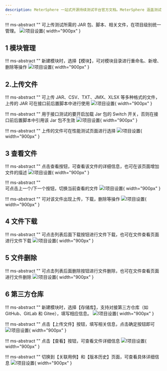 ```yaml
---
description: MeterSphere 一站式开源持续测试平台官方文档。MeterSphere 涵盖测试管理、接口测试、UI 测试和性能测试等功能，全面兼容 JMeter、Selenium 等主流开源标准，有效助力开发和测试团队充分利用云弹性进行高度可 扩展的自动化测试，加速高质量的软件交付。
---
```


!!! ms-abstract ""
    可上传测试所需的 JAR 包、脚本、相关文件，在项目级别统一管理。
![!项目设置](../../img/project_management/上传jar包.png){ width="900px" }

## 1 模块管理
!!! ms-abstract ""
    新建模块时，选择【模块】，可对模块目录进行重命名、新增、删除等操作
![!项目设置](../../img/project_management/模块.png){ width="900px" }

## 2.上传文件
!!! ms-abstract ""
    可上传 JAR、CSV、TXT、JMX、XLSX 等多种格式的文件，上传的 JAR 可在接口前后置脚本中进行使用
![!项目设置](../../img/project_management/文件上传.png){ width="900px" }

!!! ms-abstract ""
    用于接口测试的要开启加载 Jar 包的 Switch 开关，否则在接口前后置脚本中引用该 Jar 包不生效
![!项目设置](../../img/project_management/开启开关.png){ width="900px" }

!!! ms-abstract ""
    上传的文件可在性能测试页面进行选择
![!项目设置](../../img/project_management/性能测试加载的文件.png){ width="900px" }

## 3 查看文件
!!! ms-abstract ""
    点击查看按钮，可查看该文件的详细信息，也可在该页面增加文件的描述
![!项目设置](../../img/project_management/文件查看.png){ width="900px" }

!!! ms-abstract ""  
    可点击上一个/下一个按钮，切换当前查看的文件
![!项目设置](../../img/project_management/切换文件.png){ width="900px" }

!!! ms-abstract ""
    可对该文件出现上传，下载，删除等操作
![!项目设置](../../img/project_management/文件重新上传.png){ width="900px" }

## 4 文件下载
!!! ms-abstract ""
    可点击列表后面下载按钮进行文件下载，也可在文件查看页面进行文件下载
![!项目设置](../../img/project_management/下载文件.png){ width="900px" }

## 5 文件删除
!!! ms-abstract ""
    可点击列表后面删除按钮进行文件删除，也可在文件查看页面进行文件删除
![!项目设置](../../img/project_management/文件删除.png){ width="900px" }

## 6 第三方仓库
!!! ms-abstract ""
    新建模块时，选择【存储库】，支持对接第三方仓库（如 GitHub、GitLab 和 Gitee），填写相应信息。
![!项目设置](../../img/project_management/第三方仓库.png){ width="900px" }

!!! ms-abstract ""
    点击【上传文件】按钮，填写相关信息，点击确定按钮即可
![!项目设置](../../img/project_management/第三方仓库上传.png){ width="900px" }

!!! ms-abstract ""
    点击【查看】按钮，可查看文件详细信息
![!项目设置](../../img/project_management/第三方仓库文件.png){ width="900px" }

!!! ms-abstract ""
    切换到【关联用例】和【版本历史】页面，可查看具体详细信息
![!项目设置](../../img/project_management/第三方仓库其他.png){ width="900px" }